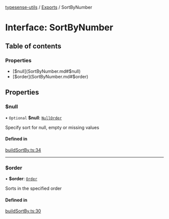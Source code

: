 [typesense-utils](../README.md) / [Exports](../modules.md) / SortByNumber

# Interface: SortByNumber

## Table of contents

### Properties

- [$null](SortByNumber.md#$null)
- [$order](SortByNumber.md#$order)

## Properties

### $null

• `Optional` **$null**: [`NullOrder`](../enums/NullOrder.md)

Specify sort for null, empty or missing values

#### Defined in

[buildSortBy.ts:34](https://github.com/igrek8/typesense-utils/blob/727ac0a/src/buildSortBy.ts#L34)

___

### $order

• **$order**: [`Order`](../enums/Order.md)

Sorts in the specified order

#### Defined in

[buildSortBy.ts:30](https://github.com/igrek8/typesense-utils/blob/727ac0a/src/buildSortBy.ts#L30)
